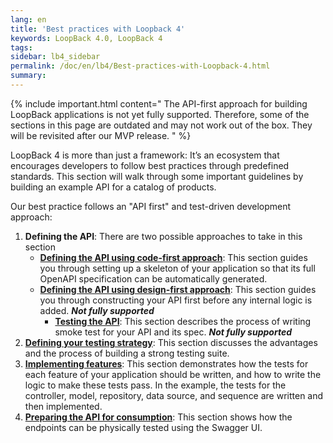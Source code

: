 ```yaml
---
lang: en
title: 'Best practices with Loopback 4'
keywords: LoopBack 4.0, LoopBack 4
tags:
sidebar: lb4_sidebar
permalink: /doc/en/lb4/Best-practices-with-Loopback-4.html
summary:
---
```


{% include important.html content=" The API-first approach for building LoopBack
applications is not yet fully supported. Therefore, some of the sections in this
page are outdated and may not work out of the box. They will be revisited after
our MVP release. " %}

LoopBack 4 is more than just a framework: It’s an ecosystem that encourages
developers to follow best practices through predefined standards. This section
will walk through some important guidelines by building an example API for a
catalog of products.

Our best practice follows an "API first" and test-driven development approach:

1.  **Defining the API**: There are two possible approaches to take in this
    section
    * [**Defining the API using code-first approach**](./Defining-the-API-using-code-first-approach.md):
      This section guides you through setting up a skeleton of your application
      so that its full OpenAPI specification can be automatically generated.
    * [**Defining the API using design-first approach**](./Defining-the-API-using-design-first-approach.md):
      This section guides you through constructing your API first before any
      internal logic is added. **_Not fully supported_**
      * [**Testing the API**](./Testing-the-API.md): This section describes the
        process of writing smoke test for your API and its spec. **_Not fully
        supported_**
2.  [**Defining your testing strategy**](./Defining-your-testing-strategy.md):
    This section discusses the advantages and the process of building a strong
    testing suite.
3.  [**Implementing features**](./Implementing-features.md): This section
    demonstrates how the tests for each feature of your application should be
    written, and how to write the logic to make these tests pass. In the
    example, the tests for the controller, model, repository, data source, and
    sequence are written and then implemented.
4.  [**Preparing the API for consumption**](./Preparing-the-API-for-consumption.md):
    This section shows how the endpoints can be physically tested using the
    Swagger UI.
